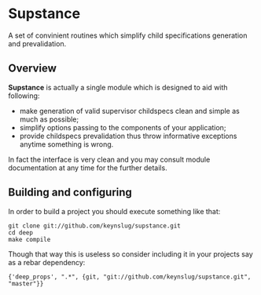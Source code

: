 Supstance
=========
A set of convinient routines which simplify child specifications generation and prevalidation.

Overview
--------

**Supstance** is actually a single module which is designed to aid with following:

 - make generation of valid supervisor childspecs clean and simple as much as possible;
 - simplify options passing to the components of your application;
 - provide childspecs prevalidation thus throw informative exceptions anytime something is wrong.
 
In fact the interface is very clean and you may consult module documentation at any time for the further details. 

Building and configuring
------------------------

In order to build a project you should execute something like that:
```
git clone git://github.com/keynslug/supstance.git
cd deep
make compile
```

Though that way this is useless so consider including it in your projects say as a rebar dependency:
```
{'deep_props', ".*", {git, "git://github.com/keynslug/supstance.git", "master"}}
```
